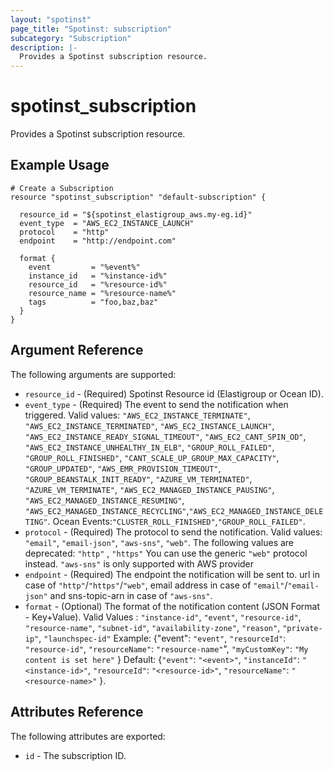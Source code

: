 ```yaml
---
layout: "spotinst"
page_title: "Spotinst: subscription"
subcategory: "Subscription"
description: |-
  Provides a Spotinst subscription resource.
---
```


# spotinst\_subscription

Provides a Spotinst subscription resource.

## Example Usage

```hcl
# Create a Subscription
resource "spotinst_subscription" "default-subscription" {

  resource_id = "${spotinst_elastigroup_aws.my-eg.id}"
  event_type  = "AWS_EC2_INSTANCE_LAUNCH"
  protocol    = "http"
  endpoint    = "http://endpoint.com"
  
  format {
    event         = "%event%"
    instance_id   = "%instance-id%"
    resource_id   = "%resource-id%"
    resource_name = "%resource-name%"
    tags          = "foo,baz,baz"
  } 
}
```

## Argument Reference

The following arguments are supported:

* `resource_id` - (Required) Spotinst Resource id (Elastigroup or Ocean ID).
* `event_type` - (Required) The event to send the notification when triggered. Valid values: `"AWS_EC2_INSTANCE_TERMINATE"`, `"AWS_EC2_INSTANCE_TERMINATED"`, `"AWS_EC2_INSTANCE_LAUNCH"`, `"AWS_EC2_INSTANCE_READY_SIGNAL_TIMEOUT"`, `"AWS_EC2_CANT_SPIN_OD"`, `"AWS_EC2_INSTANCE_UNHEALTHY_IN_ELB"`, `"GROUP_ROLL_FAILED"`, `"GROUP_ROLL_FINISHED"`,
                            `"CANT_SCALE_UP_GROUP_MAX_CAPACITY"`,
                            `"GROUP_UPDATED"`,
                            `"AWS_EMR_PROVISION_TIMEOUT"`,
                            `"GROUP_BEANSTALK_INIT_READY"`,
                            `"AZURE_VM_TERMINATED"`,
                            `"AZURE_VM_TERMINATE"`,
                            `"AWS_EC2_MANAGED_INSTANCE_PAUSING"`,
                            `"AWS_EC2_MANAGED_INSTANCE_RESUMING"`,
                            `"AWS_EC2_MANAGED_INSTANCE_RECYCLING"`,`"AWS_EC2_MANAGED_INSTANCE_DELETING"`.
                            Ocean Events:`"CLUSTER_ROLL_FINISHED"`,`"GROUP_ROLL_FAILED"`. 
* `protocol` - (Required) The protocol to send the notification. Valid values: `"email"`, `"email-json"`, `"aws-sns"`, `"web"`. 
                          The following values are deprecated: `"http"` , `"https"`
                          You can use the generic `"web"` protocol instead.
                          `"aws-sns"` is only supported with AWS provider
* `endpoint` - (Required) The endpoint the notification will be sent to. url in case of `"http"`/`"https"`/`"web"`, email address in case of `"email"`/`"email-json"` and sns-topic-arn in case of `"aws-sns"`.
* `format` - (Optional) The format of the notification content (JSON Format - Key+Value). Valid Values : `"instance-id"`, `"event"`, `"resource-id"`, `"resource-name"`, `"subnet-id"`, `"availability-zone"`, `"reason"`, `"private-ip"`, `"launchspec-id"`
                        Example: {"event": `"event"`, `"resourceId"`: `"resource-id"`, `"resourceName"`: `"resource-name"`", `"myCustomKey"`: `"My content is set here"` }
                        Default: {`"event"`: `"<event>"`, `"instanceId"`: `"<instance-id>"`, `"resourceId"`: `"<resource-id>"`, `"resourceName"`: `"<resource-name>"` }.
  
## Attributes Reference

The following attributes are exported:

* `id` - The subscription ID.
